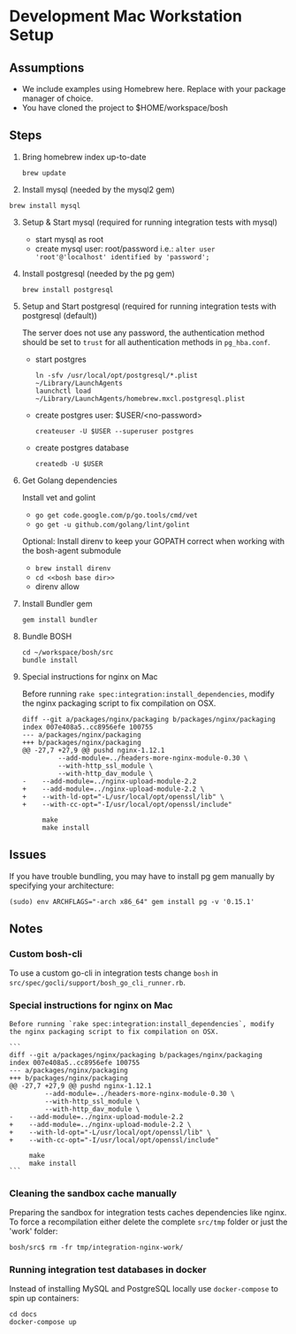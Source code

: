 # Development Mac Workstation Setup

## Assumptions

* We include examples using Homebrew here. Replace with your package manager of choice.
* You have cloned the project to $HOME/workspace/bosh

## Steps

1. Bring homebrew index up-to-date

    `brew update`

2. Install mysql (needed by the mysql2 gem)

  `brew install mysql`

3. Setup & Start mysql (required for running integration tests with mysql)
    - start mysql as root
    - create mysql user: root/password
      i.e.: `alter user 'root'@'localhost' identified by 'password';`

4. Install postgresql (needed by the pg gem)

    `brew install postgresql`

5. Setup and Start postgresql (required for running integration tests with postgresql (default))

    The server does not use any password, the authentication method should be set to `trust` for all authentication methods in `pg_hba.conf`.

    * start postgres

        ```
        ln -sfv /usr/local/opt/postgresql/*.plist ~/Library/LaunchAgents
        launchctl load ~/Library/LaunchAgents/homebrew.mxcl.postgresql.plist
        ```

    * create postgres user: $USER/\<no-password\>

        `createuser -U $USER --superuser postgres`

    * create postgres database

        `createdb -U $USER`

6. Get Golang dependencies

    Install vet and golint
    * `go get code.google.com/p/go.tools/cmd/vet`
    * `go get -u github.com/golang/lint/golint`

    Optional: Install direnv to keep your GOPATH correct when working with the bosh-agent submodule
    * `brew install direnv`
    * `cd <<bosh base dir>>`
    * direnv allow

7. Install Bundler gem

    `gem install bundler`

8. Bundle BOSH

    ```
    cd ~/workspace/bosh/src
    bundle install
    ```
9. Special instructions for nginx on  Mac

    Before running `rake spec:integration:install_dependencies`, modify the nginx packaging script to fix compilation on OSX.
    
    ```
    diff --git a/packages/nginx/packaging b/packages/nginx/packaging
    index 007e408a5..cc8956efe 100755
    --- a/packages/nginx/packaging
    +++ b/packages/nginx/packaging
    @@ -27,7 +27,9 @@ pushd nginx-1.12.1
             --add-module=../headers-more-nginx-module-0.30 \
             --with-http_ssl_module \
             --with-http_dav_module \
    -    --add-module=../nginx-upload-module-2.2
    +    --add-module=../nginx-upload-module-2.2 \
    +    --with-ld-opt="-L/usr/local/opt/openssl/lib" \
    +    --with-cc-opt="-I/usr/local/opt/openssl/include"
    
         make
         make install
    ```

## Issues

If you have trouble bundling, you may have to install pg gem manually by specifying your architecture:

```
(sudo) env ARCHFLAGS="-arch x86_64" gem install pg -v '0.15.1'
```

## Notes

### Custom bosh-cli

To use a custom go-cli in integration tests change `bosh` in  `src/spec/gocli/support/bosh_go_cli_runner.rb`.

### Special instructions for nginx on  Mac

    Before running `rake spec:integration:install_dependencies`, modify the nginx packaging script to fix compilation on OSX.

    ```
    diff --git a/packages/nginx/packaging b/packages/nginx/packaging
    index 007e408a5..cc8956efe 100755
    --- a/packages/nginx/packaging
    +++ b/packages/nginx/packaging
    @@ -27,7 +27,9 @@ pushd nginx-1.12.1
             --add-module=../headers-more-nginx-module-0.30 \
             --with-http_ssl_module \
             --with-http_dav_module \
    -    --add-module=../nginx-upload-module-2.2
    +    --add-module=../nginx-upload-module-2.2 \
    +    --with-ld-opt="-L/usr/local/opt/openssl/lib" \
    +    --with-cc-opt="-I/usr/local/opt/openssl/include"

         make
         make install
    ```

### Cleaning the sandbox cache manually

Preparing the sandbox for integration tests caches dependencies like nginx.
To force a recompilation either delete the complete `src/tmp` folder or just the 'work' folder:

```
bosh/src$ rm -fr tmp/integration-nginx-work/
```

### Running integration test databases in docker

Instead of installing MySQL and PostgreSQL locally use `docker-compose` to spin up containers:

```
cd docs
docker-compose up
```
